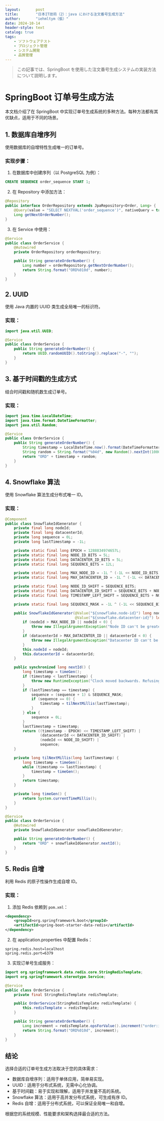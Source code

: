 ```yaml
---
layout:       post
title:        "日本IT技術（2）：java における注文番号生成方法"
author:       "iehmltym（張）"
date: 2024-10-14
header-style: text
catalog: true
tags:
    - ソフトウェアテスト
    - プロジェクト管理
    - システム開発
    - 品質管理
---
```


> この記事では、SpringBoot を使用した注文番号生成システムの実装方法について説明します。



# SpringBoot 订单号生成方法

本文档介绍了在 SpringBoot 中实现订单号生成系统的多种方法。每种方法都有其优缺点，适用于不同的场景。

## 1. 数据库自增序列

使用数据库的自增特性生成唯一的订单号。

### 实现步骤：

1. 在数据库中创建序列（以 PostgreSQL 为例）：

```sql
CREATE SEQUENCE order_sequence START 1;
```

2. 在 Repository 中添加方法：

```java
@Repository
public interface OrderRepository extends JpaRepository<Order, Long> {
    @Query(value = "SELECT NEXTVAL('order_sequence')", nativeQuery = true)
    Long getNextOrderNumber();
}
```

3. 在 Service 中使用：

```java
@Service
public class OrderService {
    @Autowired
    private OrderRepository orderRepository;

    public String generateOrderNumber() {
        Long number = orderRepository.getNextOrderNumber();
        return String.format("ORD%010d", number);
    }
}
```

## 2. UUID

使用 Java 内置的 UUID 类生成全局唯一的标识符。

### 实现：

```java
import java.util.UUID;

@Service
public class OrderService {
    public String generateOrderNumber() {
        return UUID.randomUUID().toString().replace("-", "");
    }
}
```

## 3. 基于时间戳的生成方式

结合时间戳和随机数生成订单号。

### 实现：

```java
import java.time.LocalDateTime;
import java.time.format.DateTimeFormatter;
import java.util.Random;

@Service
public class OrderService {
    public String generateOrderNumber() {
        String timestamp = LocalDateTime.now().format(DateTimeFormatter.ofPattern("yyyyMMddHHmmss"));
        String random = String.format("%04d", new Random().nextInt(10000));
        return "ORD" + timestamp + random;
    }
}
```

## 4. Snowflake 算法

使用 Snowflake 算法生成分布式唯一 ID。

### 实现：

```java
@Component
public class SnowflakeIdGenerator {
    private final long nodeId;
    private final long datacenterId;
    private long sequence = 0L;
    private long lastTimestamp = -1L;

    private static final long EPOCH = 1288834974657L;
    private static final long NODE_ID_BITS = 5L;
    private static final long DATACENTER_ID_BITS = 5L;
    private static final long SEQUENCE_BITS = 12L;

    private static final long MAX_NODE_ID = -1L ^ (-1L << NODE_ID_BITS);
    private static final long MAX_DATACENTER_ID = -1L ^ (-1L << DATACENTER_ID_BITS);

    private static final long NODE_ID_SHIFT = SEQUENCE_BITS;
    private static final long DATACENTER_ID_SHIFT = SEQUENCE_BITS + NODE_ID_BITS;
    private static final long TIMESTAMP_LEFT_SHIFT = SEQUENCE_BITS + NODE_ID_BITS + DATACENTER_ID_BITS;

    private static final long SEQUENCE_MASK = -1L ^ (-1L << SEQUENCE_BITS);

    public SnowflakeIdGenerator(@Value("${snowflake.node-id}") long nodeId, 
                                @Value("${snowflake.datacenter-id}") long datacenterId) {
        if (nodeId > MAX_NODE_ID || nodeId < 0) {
            throw new IllegalArgumentException("Node ID can't be greater than " + MAX_NODE_ID + " or less than 0");
        }
        if (datacenterId > MAX_DATACENTER_ID || datacenterId < 0) {
            throw new IllegalArgumentException("Datacenter ID can't be greater than " + MAX_DATACENTER_ID + " or less than 0");
        }
        this.nodeId = nodeId;
        this.datacenterId = datacenterId;
    }

    public synchronized long nextId() {
        long timestamp = timeGen();
        if (timestamp < lastTimestamp) {
            throw new RuntimeException("Clock moved backwards. Refusing to generate id for " + (lastTimestamp - timestamp) + " milliseconds");
        }
        if (lastTimestamp == timestamp) {
            sequence = (sequence + 1) & SEQUENCE_MASK;
            if (sequence == 0) {
                timestamp = tilNextMillis(lastTimestamp);
            }
        } else {
            sequence = 0L;
        }
        lastTimestamp = timestamp;
        return ((timestamp - EPOCH) << TIMESTAMP_LEFT_SHIFT) |
                (datacenterId << DATACENTER_ID_SHIFT) |
                (nodeId << NODE_ID_SHIFT) |
                sequence;
    }

    private long tilNextMillis(long lastTimestamp) {
        long timestamp = timeGen();
        while (timestamp <= lastTimestamp) {
            timestamp = timeGen();
        }
        return timestamp;
    }

    private long timeGen() {
        return System.currentTimeMillis();
    }
}

@Service
public class OrderService {
    @Autowired
    private SnowflakeIdGenerator snowflakeIdGenerator;

    public String generateOrderNumber() {
        return "ORD" + snowflakeIdGenerator.nextId();
    }
}
```

## 5. Redis 自增

利用 Redis 的原子性操作生成自增 ID。

### 实现：

1. 添加 Redis 依赖到 `pom.xml`：

```xml
<dependency>
    <groupId>org.springframework.boot</groupId>
    <artifactId>spring-boot-starter-data-redis</artifactId>
</dependency>
```

2. 在 application.properties 中配置 Redis：

```properties
spring.redis.host=localhost
spring.redis.port=6379
```

3. 实现订单号生成服务：

```java
import org.springframework.data.redis.core.StringRedisTemplate;
import org.springframework.stereotype.Service;

@Service
public class OrderService {
    private final StringRedisTemplate redisTemplate;

    public OrderService(StringRedisTemplate redisTemplate) {
        this.redisTemplate = redisTemplate;
    }

    public String generateOrderNumber() {
        Long increment = redisTemplate.opsForValue().increment("order:id");
        return String.format("ORD%010d", increment);
    }
}
```

## 结论

选择合适的订单号生成方法取决于您的具体需求：

- 数据库自增序列：适用于单体应用，简单易实现。
- UUID：适用于分布式系统，无需中心化协调。
- 基于时间戳：易于实现和理解，适用于并发量不高的系统。
- Snowflake 算法：适用于高并发分布式系统，可生成有序 ID。
- Redis 自增：适用于分布式系统，可以保证全局唯一和自增。

根据您的系统规模、性能要求和架构选择最合适的方法。
